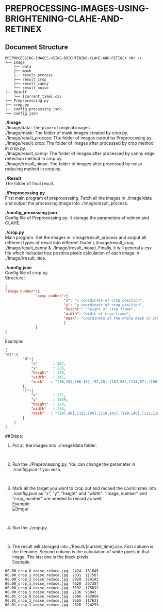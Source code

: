 # PREPROCESSING-IMAGES-USING-BRIGHTENING-CLAHE-AND-RETINEX
 

## Document Structure

```
PREPROCESSING-IMAGES-USING-BRIGHTENING-CLAHE-AND-RETINEX <br />
├── Image 
    ├── data 
    ├── mask 
    ├── result_process 
    ├── result_crop 
    ├── result_canny 
    └── result_noise 
├── Result
    └── [current_time].csv
├── Preprocessing.py
├── crop.py
├── config_processing.json
└── config.json
```

**./Image <br />**
./Image/data: The place of original images. <br />
./Image/mask: The folder of mask images created by crop.py. <br />
./Image/result_process: The folder of images output by Preprocessing.py. <br />
./Image/result_crop: The folder of images after processed by crop method in crop.py. <br />
./Image/result_canny: The folder of images after processed by canny edge detection method in crop.py. <br />
./Image//result_niose: The folder of images after processed by noise reducing method in crop.py. <br />

**./Result <br />**
The folder of final result. <br />

**./Preprocessing.py <br />**
First main program of preprocessing. Fetch all the images in ./Image/data and output the processing image into ./Image/result_process. <br />

**./config_processing.json <br />**
Config file of Preprocessing.py. It storage the parameters of retinex and CLAHE. <br />

**./crop.py <br />**
Main program. Get the images in ./Image/result_process and output all different types of result into different floder (./Image/result_crop, ./Image/result_canny & ./Image//result_niose). Finally, it will general a csv file which included true posttive pixels calculation of each image in ./Image//result_nios. <br />

**./config.json <br />**
Config file of crop.py. <br />
Structure: <br />
```json
{
"image_number":{
              "crop_number":{
                           "x": "x coordinate of crop position",
                           "y": "y coordinate of crop position",
                           "height": "height of crop frame",
                           "width": "width of crop frame",
                           "mask": "coordinate of the whole mask in cropped image"
                           }
              }
}
```
Example:
```json
{
"07":{
        "0":{
            "x"       : 207,
            "y"       : 226,
            "height"  : 136,
            "width"   : 141,
            "mask"   : "[86,18],[86,45],[92,50],[107,51],[114,57],[100,71],[102,81],[118,97],[115,105],[101,103],[81,89],[69,89],[51,107],[43,97],[50,90],[49,75],[22,58],[22,51],[24,49],[56,52],[64,45],[73,19],[76,24],[66,47],[58,56],[27,52],[24,56],[53,72],[52,92],[48,98],[51,101],[68,85],[83,85],[104,100],[112,101],[113,97],[98,79],[97,69],[108,57],[87,50],[82,42],[82,23]"
        },
        "1":{
            "x"       : 331,
            "y"       : 1859,
            "height"  : 224,
            "width"   : 214,
            "mask"   : "[107,90],[125,109],[210,142],[199,145],[113,118],[105,125],[112,149],[123,173],[135,178],[135,199],[124,202],[121,199],[116,172],[99,149],[94,128],[80,115],[1,137],[1,129],[76,105],[81,87],[72,65],[72,48],[75,48],[88,75],[88,79],[94,85],[95,68],[107,44],[120,31],[149,16],[150,21],[130,33],[113,53],[107,66]"
        }
    }
}
```

##Steps:

1. Put all the images into ./Image/data folder. <br />
 <br />
 
2. Run the ./Preprocessing.py. You can change the parameter in ./config.json if you wish. <br />
 <br />
 
3. Mark all the target you want to crop out and recoed the coordinates into ./config.json as "x", "y", "height" and "width". "image_number" and "crop_number" are needed to record as well. <br />
Example: <br />
![Imgur](https://i.imgur.com/DkmdrHu.jpg)
<br />

4. Run the ./crop.py. <br />
 <br />
 
5. The result will storaged into ./Result/[current_time].csv. First column is the filename. Second column is the calculation of white pixels in that image. The last one is the black pixels. <br />
Example:
```
00.00_crop_0_noise_reduce.jpg  2424  131646
00.00_crop_1_noise_reduce.jpg  2631  117507
00.00_crop_2_noise_reduce.jpg  2829  224142
00.00_crop_3_noise_reduce.jpg  4620  267387
00.00_crop_4_noise_reduce.jpg  3192  175092
00.00_crop_5_noise_reduce.jpg  2136  95043
00.01_crop_0_noise_reduce.jpg  2586  132060
00.01_crop_1_noise_reduce.jpg  2655  117621
00.01_crop_2_noise_reduce.jpg  2826  224253
```
 <br />
 

